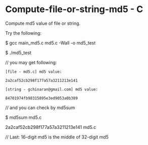 Compute-file-or-string-md5 - C
================================

Compute md5 value of file or string.

Try the following:

$ gcc main_md5.c md5.c -Wall -o md5_test

$ ./md5_test

// you may get following:

	[file - md5.c] md5 value:
	
	2a2caf52cb298f177a57a3211213e141
	
	[string - gchinaran@gmail.com] md5 value:
	
	84701974fb98315895e3ed9053a0b389

// and you can check by md5sum

$ md5sum md5.c

2a2caf52cb298f177a57a3211213e141  md5.c

// Last: 16-digit md5 is the middle of 32-digit md5

